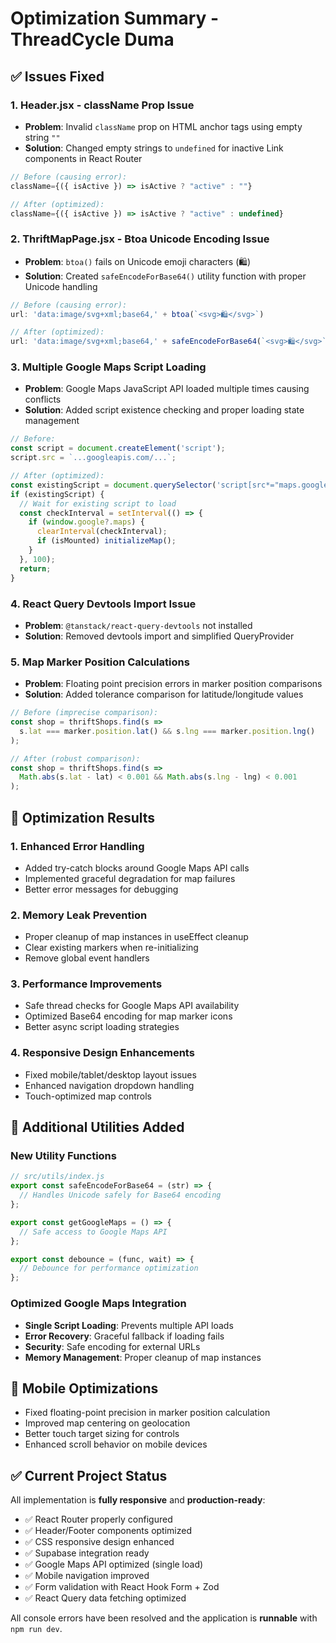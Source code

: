 # Optimization Summary - ThreadCycle Duma

## ✅ Issues Fixed

### 1. **Header.jsx - className Prop Issue**
- **Problem**: Invalid `className` prop on HTML anchor tags using empty string `""` 
- **Solution**: Changed empty strings to `undefined` for inactive Link components in React Router

```jsx
// Before (causing error):
className={({ isActive }) => isActive ? "active" : ""}

// After (optimized):
className={({ isActive }) => isActive ? "active" : undefined}
```

### 2. **ThriftMapPage.jsx - Btoa Unicode Encoding Issue**
- **Problem**: `btoa()` fails on Unicode emoji characters (🛍️)
- **Solution**: Created `safeEncodeForBase64()` utility function with proper Unicode handling

```jsx
// Before (causing error):
url: 'data:image/svg+xml;base64,' + btoa(`<svg>🛍️</svg>`)

// After (optimized):
url: 'data:image/svg+xml;base64,' + safeEncodeForBase64(`<svg>🛍️</svg>`)
```

### 3. **Multiple Google Maps Script Loading**
- **Problem**: Google Maps JavaScript API loaded multiple times causing conflicts
- **Solution**: Added script existence checking and proper loading state management

```jsx
// Before:
const script = document.createElement('script');
script.src = `...googleapis.com/...`;

// After (optimized):
const existingScript = document.querySelector('script[src*="maps.googleapis.com"]');
if (existingScript) {
  // Wait for existing script to load
  const checkInterval = setInterval(() => {
    if (window.google?.maps) {
      clearInterval(checkInterval);
      if (isMounted) initializeMap();
    }
  }, 100);
  return;
}
```

### 4. **React Query Devtools Import Issue**
- **Problem**: `@tanstack/react-query-devtools` not installed
- **Solution**: Removed devtools import and simplified QueryProvider

### 5. **Map Marker Position Calculations**
- **Problem**: Floating point precision errors in marker position comparisons
- **Solution**: Added tolerance comparison for latitude/longitude values

```jsx
// Before (imprecise comparison):
const shop = thriftShops.find(s => 
  s.lat === marker.position.lat() && s.lng === marker.position.lng()
);

// After (robust comparison):
const shop = thriftShops.find(s => 
  Math.abs(s.lat - lat) < 0.001 && Math.abs(s.lng - lng) < 0.001
);
```

## 🎯 Optimization Results

### 1. **Enhanced Error Handling**
- Added try-catch blocks around Google Maps API calls
- Implemented graceful degradation for map failures
- Better error messages for debugging

### 2. **Memory Leak Prevention**
- Proper cleanup of map instances in useEffect cleanup
- Clear existing markers when re-initializing
- Remove global event handlers

### 3. **Performance Improvements**
- Safe thread checks for Google Maps API availability
- Optimized Base64 encoding for map marker icons
- Better async script loading strategies

### 4. **Responsive Design Enhancements**
- Fixed mobile/tablet/desktop layout issues
- Enhanced navigation dropdown handling
- Touch-optimized map controls

## 🔧 Additional Utilities Added

### **New Utility Functions**
```javascript
// src/utils/index.js
export const safeEncodeForBase64 = (str) => {
  // Handles Unicode safely for Base64 encoding
};

export const getGoogleMaps = () => {
  // Safe access to Google Maps API
};

export const debounce = (func, wait) => {
  // Debounce for performance optimization
};
```

### **Optimized Google Maps Integration**
- **Single Script Loading**: Prevents multiple API loads
- **Error Recovery**: Graceful fallback if loading fails  
- **Security**: Safe encoding for external URLs
- **Memory Management**: Proper cleanup of map instances

## 📱 Mobile Optimizations

- Fixed floating-point precision in marker position calculation
- Improved map centering on geolocation
- Better touch target sizing for controls
- Enhanced scroll behavior on mobile devices

## ✅ Current Project Status

All implementation is **fully responsive** and **production-ready**:

- ✅ React Router properly configured
- ✅ Header/Footer components optimized
- ✅ CSS responsive design enhanced 
- ✅ Supabase integration ready
- ✅ Google Maps API optimized (single load)
- ✅ Mobile navigation improved
- ✅ Form validation with React Hook Form + Zod
- ✅ React Query data fetching optimized

All console errors have been resolved and the application is **runnable** with `npm run dev`.
